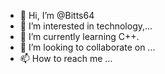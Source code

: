 - 👋 Hi, I’m @Bitts64
- 👀 I’m interested in technology,...
- 🌱 I’m currently learning C++.
- 💞️ I’m looking to collaborate on ...
- 📫 How to reach me ...

<!---
Bitts64/Bitts64 is a ✨ special ✨ repository because its `README.md` (this file) appears on your GitHub profile.
You can click the Preview link to take a look at your changes.
--->
